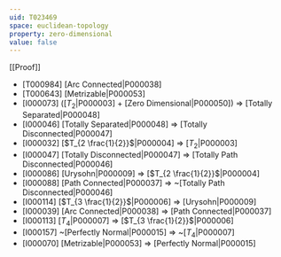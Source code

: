 ```yaml
---
uid: T023469
space: euclidean-topology
property: zero-dimensional
value: false
---
```

[[Proof]]

* [T000984] [Arc Connected|P000038]
* [T000643] [Metrizable|P000053]
* [I000073] ([$T_2$|P000003] + [Zero Dimensional|P000050]) => [Totally Separated|P000048]
* [I000046] [Totally Separated|P000048] => [Totally Disconnected|P000047]
* [I000032] [$T_{2 \frac{1}{2}}$|P000004] => [$T_2$|P000003]
* [I000047] [Totally Disconnected|P000047] => [Totally Path Disconnected|P000046]
* [I000086] [Urysohn|P000009] => [$T_{2 \frac{1}{2}}$|P000004]
* [I000088] [Path Connected|P000037] => ~[Totally Path Disconnected|P000046]
* [I000114] [$T_{3 \frac{1}{2}}$|P000006] => [Urysohn|P000009]
* [I000039] [Arc Connected|P000038] => [Path Connected|P000037]
* [I000113] [$T_4$|P000007] => [$T_{3 \frac{1}{2}}$|P000006]
* [I000157] ~[Perfectly Normal|P000015] => ~[$T_4$|P000007]
* [I000070] [Metrizable|P000053] => [Perfectly Normal|P000015]

